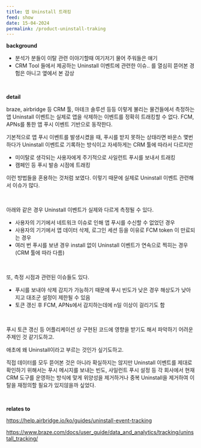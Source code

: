 ```yaml
---
title: 앱 Uninstall 트래킹
feed: show
date: 15-04-2024
permalink: /product-uninstall-traking
---
```


**background**

- 분석가 분들이 이탈 관련 이야기할때 여기저기 물어 주워들은 얘기
- CRM Tool 들에서 제공하는 Uninstall 이벤트에 관련한 이슈.. 를 열심히 뜯어본 경험은 아니고 옆에서 본 감상

<br/>

**detail**

braze, airbridge 등 CRM 툴, 마테크 솔루션 등등 이렇게 불리는 물건들에서 측정하는 앱 Uninstall 이벤트는 실제로 앱을 삭제하는 이벤트를 정확히 트래킹할 수 없다. FCM, APNs를 통한 앱 푸시 이벤트 기반으로 동작한다.

기본적으로 앱 푸시 이벤트를 발생시켰을 때, 푸시를 받지 못하는 상태라면 바운스 몇번 하다가 Uninstall 이벤트로 기록하는 방식이고 자세하게는 CRM 툴에 따라서 다르지만

- 미이탈로 생각되는 사용자에게 주기적으로 사일런트 푸시를 보내서 트래킹
- 캠페인 등 푸시 발송 시점에 트래킹

이런 방법들을 혼용하는 것처럼 보였다. 이렇기 때문에 실제로 Uninstall 이벤트 관련해서 이슈가 많다.

<br/>

아래와 같은 경우 Uninstall 이벤트가 실제와 다르게 측정될 수 있다.

- 사용자의 기기에서 네트워크 이슈로 인해 앱 푸시를 수신할 수 없었던 경우
- 사용자의 기기에서 앱 데이터 삭제, 로그인 세션 등을 이유로 FCM token 이 만료되는 경우
- 여러 번 푸시를 보낸 경우 install 없이 Uninstall 이벤트가 연속으로 찍히는 경우(CRM 툴에 따라 다름)

<br/>

또, 측정 시점과 관련된 이슈들도 있다.

- 푸시를 보내야 삭제 감지가 가능하기 때문에 푸시 빈도가 낮은 경우 해상도가 낮아지고 대조군 설정이 제한될 수 있음
- 토큰 갱신 후 FCM, APNs에서 감지하는데에 n일 이상이 걸리기도 함


<br/>

푸시 토큰 갱신 등 어플리케이션 상 구현된 코드에 영향을 받기도 해서 파악하기 어려운 주제인 것 같기도하고.

애초에 왜 Uninstall이라고 부르는 것인가 싶기도하고.

직접 데이터를 모두 뜯어본 것은 아니라 확실하지는 않지만 Uninstall 이벤트를 제대로 확인하기 위해서는 푸시 메시지를 보내는 빈도, 사일런트 푸시 설정 등 각 회사에서 현재 CRM 도구를 운영하는 방식에 맞게 위양성을 제거하거나 중복 Uninstall을 제거하여 이탈을 재정의할 필요가 있지않을까 싶었다.


<br/>

**relates to**

<https://help.airbridge.io/ko/guides/uninstall-event-tracking>

<https://www.braze.com/docs/user_guide/data_and_analytics/tracking/uninstall_tracking/>